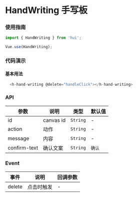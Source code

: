 # HandWriting 手写板

### 使用指南

``` javascript
import { HandWriting } from 'hui';

Vue.use(HandWriting);
```

### 代码演示

#### 基本用法

```javascript
  <h-hand-writing @delete="handleClick"></h-hand-writing>
```

### API

| 参数 | 说明 | 类型 | 默认值 |
|-----------|-----------|-----------|-------------|
| id | canvas id | `String` | - |
| action | 动作 | `String` | - |
| message | 内容 | `String` | - |
| confirm-text | 确认文案 | `String` |  `确认` |

### Event

| 事件 | 说明 | 回调参数 |
|-----------|-----------|-----------|
| delete | 点击时触发 | - |
